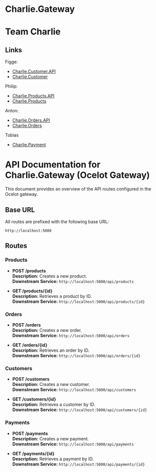 # Charlie.Gateway

# Team Charlie


## Links

Figge:
- [Charlie.Customer.API](https://github.com/FiggeAhlberg/Charlie.Customer.API)
- [Charlie.Customer](https://github.com/FiggeAhlberg/Charlie.Customer)

Philip:
- [Charlie.Products.API](https://github.com/MrFrolin/Charlie.Product.API)
- [Charlie.Products](https://github.com/MrFrolin/Charlie.Product)
  
Anton:

- [Charlie.Orders.API](https://github.com/AntonMalm/Charlie.Order.API)
- [Charlie.Orders](https://github.com/AntonMalm/Charlie.Order)

Tobias

- [Charlie.Payment](https://github.com/tobiasehlme/Charlie.Payment)

# API Documentation for Charlie.Gateway (Ocelot Gateway)

This document provides an overview of the API routes configured in the Ocelot gateway.

## Base URL
All routes are prefixed with the following base URL:

```
http://localhost:5000
```



## Routes

### Products

- **POST /products**  
  **Description:** Creates a new product.  
  **Downstream Service:** `http://localhost:5000/api/products`

- **GET /products/{id}**  
  **Description:** Retrieves a product by ID.  
  **Downstream Service:** `http://localhost:5000/api/products/{id}`


### Orders

- **POST /orders**  
  **Description:** Creates a new order.  
  **Downstream Service:** `http://localhost:5000/api/orders`

- **GET /orders/{id}**  
  **Description:** Retrieves an order by ID.  
  **Downstream Service:** `http://localhost:5000/api/orders/{id}`


### Customers

- **POST /customers**  
  **Description:** Creates a new customer.  
  **Downstream Service:** `http://localhost:5000/api/customers`

- **GET /customers/{id}**  
  **Description:** Retrieves a customer by ID.  
  **Downstream Service:** `http://localhost:5000/api/customers/{id}`


### Payments

- **POST /payments**  
  **Description:** Creates a new payment.  
  **Downstream Service:** `http://localhost:5000/api/payments`

- **GET /payments/{id}**  
  **Description:** Retrieves a payment by ID.  
  **Downstream Service:** `http://localhost:5000/api/payments/{id}`

